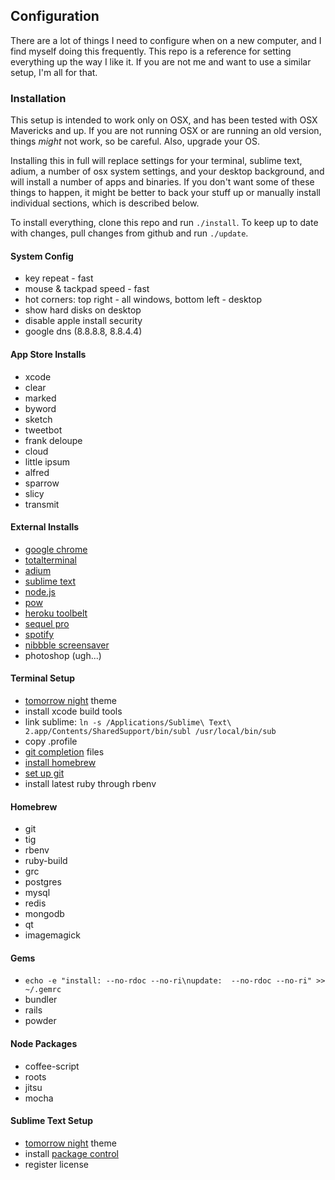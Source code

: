 Configuration
-------------

There are a lot of things I need to configure when on a new computer, and I find myself doing this frequently. This repo is a reference for setting everything up the way I like it. If you are not me and want to use a similar setup, I'm all for that.

### Installation

This setup is intended to work only on OSX, and has been tested with OSX Mavericks and up. If you are not running OSX or are running an old version, things _might_ not work, so be careful. Also, upgrade your OS.

Installing this in full will replace settings for your terminal, sublime text, adium, a number of osx system settings, and your desktop background, and will install a number of apps and binaries. If you don't want some of these things to happen, it might be better to back your stuff up or manually install individual sections, which is described below.

To install everything, clone this repo and run `./install`. To keep up to date with changes, pull changes from github and run `./update`.

#### System Config
- key repeat - fast
- mouse & tackpad speed - fast
- hot corners: top right - all windows, bottom left - desktop
- show hard disks on desktop
- disable apple install security
- google dns (8.8.8.8, 8.8.4.4)

#### App Store Installs
- xcode
- clear
- marked
- byword
- sketch
- tweetbot
- frank deloupe
- cloud
- little ipsum
- alfred
- sparrow
- slicy
- transmit

#### External Installs
- [google chrome](https://www.google.com/intl/en/chrome/browser/)
- [totalterminal](http://totalterminal.binaryage.com/)
- [adium](http://adium.im/)
- [sublime text](http://www.sublimetext.com/)
- [node.js](http://nodejs.org/)
- [pow](http://pow.cx/)
- [heroku toolbelt](https://toolbelt.heroku.com/)
- [sequel pro](http://www.sequelpro.com/)
- [spotify](https://www.spotify.com/us)
- [nibbble screensaver](http://uglyapps.co.uk/nibbble/)
- photoshop (ugh...)

#### Terminal Setup
- [tomorrow night](https://github.com/chriskempson/tomorrow-theme/blob/master/OS%20X%20Terminal/Tomorrow%20Night.terminal) theme
- install xcode build tools
- link sublime: `ln -s /Applications/Sublime\ Text\ 2.app/Contents/SharedSupport/bin/subl /usr/local/bin/sub`
- copy .profile
- [git completion](https://github.com/git/git/tree/master/contrib/completion) files
- [install homebrew](http://mxcl.github.com/homebrew/)
- [set up git](https://help.github.com/articles/set-up-git)
- install latest ruby through rbenv

#### Homebrew
- git
- tig
- rbenv
- ruby-build
- grc
- postgres
- mysql
- redis
- mongodb
- qt
- imagemagick

#### Gems
- `echo -e "install: --no-rdoc --no-ri\nupdate:  --no-rdoc --no-ri" >> ~/.gemrc`
- bundler
- rails
- powder

#### Node Packages
- coffee-script
- roots
- jitsu
- mocha

#### Sublime Text Setup
- [tomorrow night](https://github.com/chriskempson/tomorrow-theme/blob/master/textmate/Tomorrow-Night.tmTheme) theme
- install [package control](http://wbond.net/sublime_packages/package_control/installation)
- register license
